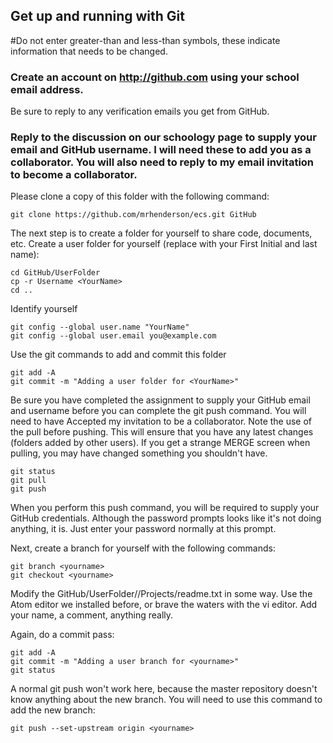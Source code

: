 ## Get up and running with Git

#Do not enter greater-than and less-than symbols, these indicate information that needs to be changed.

### Create an account on http://github.com using your school email address.
Be sure to reply to any verification emails you get from GitHub.
### Reply to the discussion on our schoology page to supply your email and GitHub username. I will need these to add you as a collaborator. You will also need to reply to my email invitation to become a collaborator.

Please clone a copy of this folder with the following command:

```
git clone https://github.com/mrhenderson/ecs.git GitHub
```

The next step is to create a folder for yourself to share code, documents, etc. Create a user folder for yourself (replace <YourName> with your First Initial and last name):

```
cd GitHub/UserFolder
cp -r Username <YourName>
cd ..
```

Identify yourself

```
git config --global user.name "YourName"
git config --global user.email you@example.com
```

Use the git commands to add and commit this folder

```
git add -A
git commit -m "Adding a user folder for <YourName>"
```

Be sure you have completed the assignment to supply your GitHub email and username before you can complete the git push command.
You will need to have Accepted my invitation to be a collaborator. Note the use of the pull before pushing. This will ensure that you have any latest changes (folders added by other users). If you get a strange MERGE screen when pulling, you may have changed something you shouldn't have.

```
git status
git pull
git push
```
When you perform this push command, you will be required to supply your GitHub credentials. Although the password prompts looks like it's not doing anything, it is. Just enter your password normally at this prompt.

Next, create a branch for yourself with the following commands:

```
git branch <yourname>
git checkout <yourname>
```

Modify the GitHub/UserFolder/<yourname>/Projects/readme.txt in some way. Use the Atom editor we installed before, or brave the waters with the vi editor. Add your name, a comment, anything really.

Again, do a commit pass:

```
git add -A
git commit -m "Adding a user branch for <yourname>"
git status
```

A normal git push won't work here, because the master repository doesn't know anything about the new branch. You will need to use this command to add the new branch:

```
git push --set-upstream origin <yourname>
```
